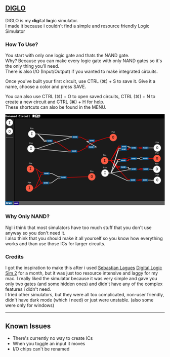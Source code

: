 [DIGLO](https://diglo.web.app)
---

DIGLO is my **dig**ital **lo**gic simulator. \
I made it because i couldn't find a simple and resource friendly Logic Simulator

### How To Use?
You start with only one logic gate and thats the NAND gate. \
Why? Because you can make every logic gate with only NAND gates so it's the only thing you'll need. \
There is also I/O (Input/Output) if you wanted to make integrated circuits.

Once you've built your first circuit, use CTRL (⌘) + S to save it.
Give it a name, choose a color and press SAVE.

You can also use CTRL (⌘) + O to open saved circuits, CTRL (⌘) + N to create a new circuit and CTRL (⌘) + H for help. \
These shortcuts can also be found in the MENU.

![Screenshot of diglo](screenshot.png)

### Why Only NAND?
Ngl i think that most simulators have too much stuff that you don't use anyway so you don't need it. \
I also think that you should make it all yourself so you know how everything works and than use those ICs for larger circuits.

### Credits
I got the inspiration to make this after i used [Sebastian Lagues](https://www.youtube.com/@SebastianLague) [Digital Logic Sim 2](https://github.com/SebLague/Digital-Logic-Sim) for a month, but it was just too resource intensive and laggy for my mac. I really liked the simulator because it was very simple and gave you only two gates (and some hidden ones) and didn't have any of the complex features i didn't need. \
I tried other simulators, but they were all too complicated, non-user friendly, didn't have dark mode (which i need) or just were unstable. (also some were only for windows)

---

## Known Issues
- There's currently no way to create ICs
- When you toggle an input it moves
- I/O chips can't be renamed
